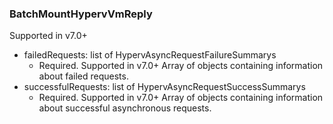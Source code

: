 ### BatchMountHypervVmReply
Supported in v7.0+

- failedRequests: list of HypervAsyncRequestFailureSummarys
  - Required. Supported in v7.0+
    Array of objects containing information about failed requests.
- successfulRequests: list of HypervAsyncRequestSuccessSummarys
  - Required. Supported in v7.0+
  Array of objects containing information about successful asynchronous requests.
